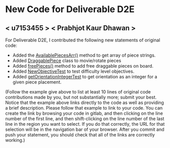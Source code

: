 # New Code for Deliverable D2E

## < u7153455 > < Prabhjot Kaur Dhawan >

For Deliverable D2E, I contributed the following new statements of original code:

- Added the [AvailablePiecesArr()](https://gitlab.cecs.anu.edu.au/u7113879/comp1110-ass2-wed13m/-/blob/master/src/comp1110/ass2/gui/Board.java#L318-332) method to get array of piece strings.
- Added [DraggablePiece](https://gitlab.cecs.anu.edu.au/u7113879/comp1110-ass2-wed13m/-/blob/master/src/comp1110/ass2/gui/Board.java#L342-426) class to movie/rotate pieces
- Added [freePieces()](https://gitlab.cecs.anu.edu.au/u7113879/comp1110-ass2-wed13m/-/blob/master/src/comp1110/ass2/gui/Board.java#L434-441) method to add free draggable pieces on board.
- Added [NewObjectiveTest](https://gitlab.cecs.anu.edu.au/u7113879/comp1110-ass2-wed13m/-/blob/master/tests/comp1110/ass2/NewObjectiveTest.java#L1-68)  to test difficulty level objectives.
- Added [getOrientationIntegerTest](https://gitlab.cecs.anu.edu.au/u7113879/comp1110-ass2-wed13m/-/blob/master/tests/comp1110/ass2/getOrientationIntegerTest.java#L1-37) to get orientation as an integer for a given piece placement.

(Follow the example give above to list at least 10 lines of original code contributions made by you, but not substantially more; submit your best. Notice that the example above links directly to the code as well as providing a brief description.   Please follow that example to link to your code.  You can create the link by browsing your code in gitlab, and then clicking on the line number of the first line, and then shift-clicking on the line number of the last line in the region you want to select.  If you do that correctly, the URL for that selection will be in the navigation bar of your browser.  After you commit and push your statement, you should check that all of the links are correctly working.)